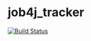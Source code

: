 # job4j_tracker

[![Build Status](https://travis-ci.com/dheaven92/job4j_tracker.svg?branch=master)](https://travis-ci.com/dheaven92/job4j_tracker)